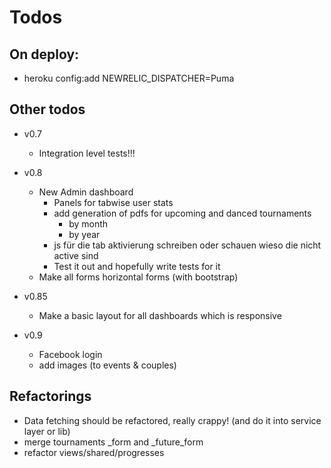 Todos
====================

On deploy:
---------------------
  - heroku config:add NEWRELIC_DISPATCHER=Puma

Other todos
---------------------
  - v0.7
    - Integration level tests!!!

  - v0.8
    - New Admin dashboard
      - Panels for tabwise user stats
      - add generation of pdfs for upcoming and danced tournaments
        - by month
        - by year
      - js für die tab aktivierung schreiben oder schauen wieso die nicht active sind
      - Test it out and hopefully write tests for it
    - Make all forms horizontal forms (with bootstrap)

  - v0.85
    - Make a basic layout for all dashboards which is responsive


  - v0.9
    - Facebook login
    - add images (to events & couples)

Refactorings
---------------------
  - Data fetching should be refactored, really crappy! (and do it into service layer or lib)
  - merge tournaments _form and _future_form
  - refactor views/shared/progresses
